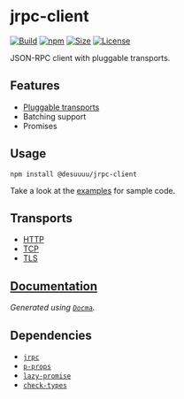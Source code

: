 # jrpc-client

[![Build](https://img.shields.io/travis/com/Desuuuu/jrpc-client.svg)](https://travis-ci.com/Desuuuu/jrpc-client)
[![npm](https://img.shields.io/npm/v/@desuuuu/jrpc-client.svg)](https://www.npmjs.com/package/@desuuuu/jrpc-client)
[![Size](https://img.shields.io/github/languages/code-size/desuuuu/jrpc-client.svg)](/)
[![License](https://img.shields.io/github/license/desuuuu/jrpc-client.svg)](LICENSE)

JSON-RPC client with pluggable transports.

## Features

* [Pluggable transports](#transports)
* Batching support
* Promises

## Usage

```
npm install @desuuuu/jrpc-client
```

Take a look at the [examples](examples) for sample code.

## Transports

* [HTTP](https://www.npmjs.com/package/@desuuuu/jrpc-transport-http)
* [TCP](https://www.npmjs.com/package/@desuuuu/jrpc-transport-tcp)
* [TLS](https://www.npmjs.com/package/@desuuuu/jrpc-transport-tls)

## [Documentation](https://docs.desuuuu.com/jrpc-client)

*Generated using [`Docma`](https://github.com/onury/docma).*

## Dependencies

* [`jrpc`](https://github.com/vphantom/js-jrpc)
* [`p-props`](https://github.com/sindresorhus/p-props)
* [`lazy-promise`](https://github.com/then/lazy-promise)
* [`check-types`](https://gitlab.com/philbooth/check-types.js)
